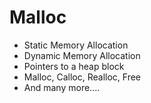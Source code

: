 # Malloc
* Static  Memory Allocation
* Dynamic Memory Allocation
* Pointers to a heap block
* Malloc, Calloc, Realloc, Free
* And many more....
